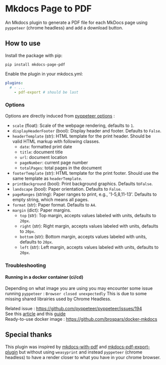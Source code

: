 # Mkdocs Page to PDF

An Mkdocs plugin to generate a PDF file for each MkDocs page using `pyppeteer` (chrome headless) 
and add a download button.

## How to use

Install the package with pip:

```shell
pip install mkdocs-page-pdf
```

Enable the plugin in your mkdocs.yml:

```yaml
plugins:
  # - ...
    - pdf-export # should be last
```

### Options

Options are directly induced from [pyppeteer options](https://pyppeteer.github.io/pyppeteer/reference.html?highlight=pdf#pyppeteer.page.Page.pdf) :

* ``scale`` (float): Scale of the webpage rendering, defaults to ``1``.
* ``displayHeaderFooter`` (bool): Display header and footer.
  Defaults to ``False``.
* ``headerTemplate`` (str): HTML template for the print header. Should
  be valid HTML markup with following classes.
  * ``date``: formatted print date
  * ``title``: document title
  * ``url``: document location
  * ``pageNumber``: current page number
  * ``totalPages``: total pages in the document
* ``footerTemplate`` (str): HTML template for the print footer. Should use the same template as ``headerTemplate``.
* ``printBackground`` (bool): Print background graphics. Defaults to``False``.
* ``landscape`` (bool): Paper orientation. Defaults to ``False``.
* ``pageRanges`` (string): Paper ranges to print, e.g., '1-5,8,11-13'. Defaults to empty string, which means all pages.
* ``format`` (str): Paper format. Defaults to ``A4``.
* ``margin`` (dict): Paper margins.
  * ``top`` (str): Top margin, accepts values labeled with units, defaults to ``20px``.
  * ``right`` (str): Right margin, accepts values labeled with units, defaults to ``20px``.
  * ``bottom`` (str): Bottom margin, accepts values labeled with units, defaults to ``20px``.
  * ``left`` (str): Left margin, accepts values labeled with units, defaults to ``20px``.

### Troubleshooting

#### Running in a docker container (ci/cd) 

Depending on what image you are using you may encounter some issue running `pyppeteer` : `Browser closed unexpectedly`
This is due to some missing shared librairies used by Chrome Headless. 

Related issue : https://github.com/pyppeteer/pyppeteer/issues/194  
See this [article](https://www.cloudsavvyit.com/13461/how-to-run-puppeteer-and-headless-chrome-in-a-docker-container/)
and this [guide](https://github.com/puppeteer/puppeteer/blob/main/docs/troubleshooting.md#running-puppeteer-in-docker)  
Ready-to-use docker image : https://github.com/brospars/docker-mkdocs

## Special thanks

This plugin was inspired by [mkdocs-with-pdf](https://github.com/orzih/mkdocs-with-pdf)
and [mkdocs-pdf-export-plugin](https://github.com/zhaoterryy/mkdocs-pdf-export-plugin)
but without using `weasyprint` and instead `pyppeteer` (chrome headless) to have a render 
closer to what you have in your chrome browser.

